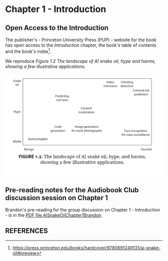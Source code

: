 # Chapter 1 - Introduction

## Open Access to the Introduction

The publisher's - Princeton University Press (PUP) - website for the book has open access to the _Introduction_ chapter, the book's table of contents and the book's index[^AISnakeOilIntroduction].

We reproduce *Figure 1.2* _The landscape of AI snake oil, hype and harms, showing a few illustrative applications_. 

![The landscape of AI snake oil, hype and harms, showing a few illustrative applications.](../images/Figure1_2.png)

## Pre-reading notes for the Audiobook Club discussion session on Chapter 1

Brandon's pre-reading for the group discussion on Chapter 1 - Introduction - is in the [PDF file AISnakeOilChapter1Brandon](AISnakeOilChapter1Brandon.pdf).

## REFERENCES

[^AISnakeOilIntroduction]:	
	https://press.princeton.edu/books/hardcover/9780691249131/ai-snake-oil#preview
	
[^YourFaceBelongsToUs]:
    Hill K. _Your Face Belongs to Us: A Secretive Startup's Quest to End Privacy as We Know It_. New York: Random House; 2023.
	
	

